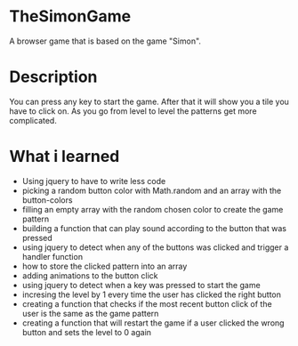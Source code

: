 # TheSimonGame
A browser game that is based on the game "Simon". 
# Description 
You can press any key to start the game. After that it will show you a tile you have to click on. As you go from level to level the patterns get more complicated. 
# What i learned
* Using jquery to have to write less code
* picking a random button color with Math.random and an array with the button-colors
* filling an empty array with the random chosen color to create the game pattern
* building a function that can play sound according to the button that was pressed
* using jquery to detect when any of the buttons was clicked and trigger a handler function
* how to store the clicked pattern into an array
* adding animations to the button click
* using jquery to detect when a key was pressed to start the game
* incresing the level by 1 every time the user has clicked the right button
* creating a function that checks if the most recent button click of the user is the same as the game pattern
* creating a function that will restart the game if a user clicked the wrong button and sets the level to 0 again

